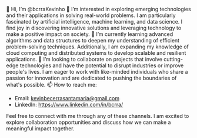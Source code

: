 👋 Hi, I’m @bcrraKevinho
👀 I’m interested in exploring emerging technologies and their applications in solving real-world problems. I am particularly fascinated by artificial intelligence, machine learning, and data science. I find joy in discovering innovative solutions and leveraging technology to make a positive impact on society.
🌱 I’m currently learning advanced algorithms and data structures to deepen my understanding of efficient problem-solving techniques. Additionally, I am expanding my knowledge of cloud computing and distributed systems to develop scalable and resilient applications.
💞️ I’m looking to collaborate on projects that involve cutting-edge technologies and have the potential to disrupt industries or improve people's lives. I am eager to work with like-minded individuals who share a passion for innovation and are dedicated to pushing the boundaries of what's possible.
📫 How to reach me:
- Email: kevinbecerrasantamaria@gmail.com
- LinkedIn: https://www.linkedin.com/in/bcrra/

Feel free to connect with me through any of these channels. I am excited to explore collaboration opportunities and discuss how we can make a meaningful impact together.

<!---
bcrraKevinho/bcrraKevinho is a ✨ special ✨ repository because its `README.md` (this file) appears on your GitHub profile.
You can click the Preview link to take a look at your changes.
--->
